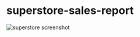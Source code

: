 # superstore-sales-report 
![superstore screenshot](https://github.com/user-attachments/assets/1742ab2c-23ea-4782-a03e-a9f2e13b9ecc)
